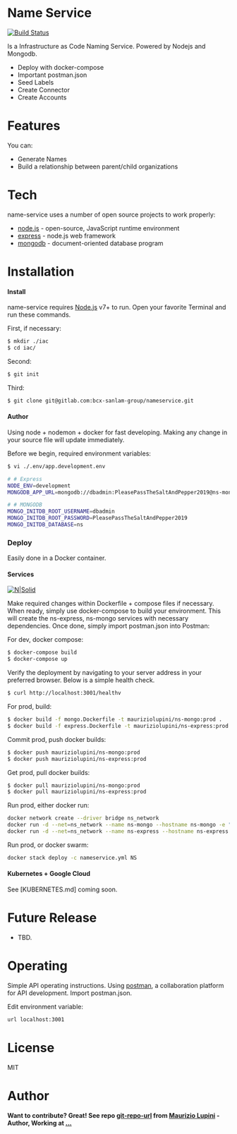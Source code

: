 # Name Service

[![Build Status](https://travis-ci.org/joemccann/dillinger.svg?branch=master)](https://travis-ci.org/)

Is a Infrastructure as Code Naming Service.
Powered by Nodejs and Mongodb.

  - Deploy with docker-compose 
  - Important postman.json
  - Seed Labels
  - Create Connector
  - Create Accounts

# Features

You can:
  - Generate Names
  - Build a relationship between parent/child organizations
  

# Tech

name-service uses a number of open source projects to work properly:

* [node.js] - open-source, JavaScript runtime environment 
* [express] - node.js web framework
* [mongodb] - document-oriented database program

# Installation


#### Install

name-service requires [Node.js](https://nodejs.org/) v7+ to run.
Open your favorite Terminal and run these commands.

First, if necessary:
```sh
$ mkdir ./iac
$ cd iac/
```
Second:
```sh
$ git init
```
Third:
```sh
$ git clone git@gitlab.com:bcx-sanlam-group/nameservice.git
```


#### Author

Using node + nodemon + docker for fast developing. Making any change in your source file will update immediately.

Before we begin, required environment variables:
```sh
$ vi ./.env/app.development.env

# # Express
NODE_ENV=development
MONGODB_APP_URL=mongodb://dbadmin:PleasePassTheSaltAndPepper2019@ns-mongo:27018/ns?authSource=admin

# # MONGODB
MONGO_INITDB_ROOT_USERNAME=dbadmin
MONGO_INITDB_ROOT_PASSWORD=PleasePassTheSaltAndPepper2019
MONGO_INITDB_DATABASE=ns
```


### Deploy

Easily done in a Docker container.

#### Services

[![N|Solid](SERVICES.png)](SERVICES.png)

Make required changes within Dockerfile + compose files if necessary. When ready, simply use docker-compose to build your environment.
This will create the ns-express, ns-mongo services with necessary dependencies.
Once done, simply import postman.json into Postman:

For dev, docker compose:
```sh
$ docker-compose build
$ docker-compose up
```

Verify the deployment by navigating to your server address in your preferred browser. Below is a simple health check. 


```sh
$ curl http://localhost:3001/healthv
```

For prod, build:
```sh
$ docker build -f mongo.Dockerfile -t mauriziolupini/ns-mongo:prod .
$ docker build -f express.Dockerfile -t mauriziolupini/ns-express:prod .
```

Commit prod, push docker builds:
```sh
$ docker push mauriziolupini/ns-mongo:prod
$ docker push mauriziolupini/ns-express:prod
```

Get prod, pull docker builds:
```sh
$ docker pull mauriziolupini/ns-mongo:prod
$ docker pull mauriziolupini/ns-express:prod
```

Run prod, either docker run:
```sh
docker network create --driver bridge ns_network
docker run -d --net=ns_network --name ns-mongo --hostname ns-mongo -e "MONGO_INITDB_ROOT_USERNAME=" -e "MONGO_INITDB_ROOT_PASSWORD=" -e "MONGO_INITDB_DATABASE=" -p 37017:27017 mauriziolupini/ns-mongo:prod
docker run -d --net=ns_network --name ns-express --hostname ns-express -e "NODE_ENV=" -e "MONGODB_APP_URL=" -p 3000:3000 mauriziolupini/ns-express:prod
```

Run prod, or docker swarm:
```sh
docker stack deploy -c nameservice.yml NS
```


#### Kubernetes + Google Cloud

See [KUBERNETES.md] coming soon.


# Future Release

  - TBD.


# Operating
Simple API operating instructions. Using [postman], a collaboration platform for API development. Import postman.json. 

Edit environment variable:
```sh
url localhost:3001
```

# License

MIT

# Author
**Want to contribute? Great! See repo [git-repo-url] from [Maurizio Lupini][mo]    -Author, Working at [...][linkIn]**


   [mo]: <https://github.com/molupini>
   [linkIn]: <https://za.linkedin.com/in/mauriziolupini>
   [git-repo-url]: <https://gitlab.com/bcx-sanlam-group/nameservice.git>
   [node.js]: <http://nodejs.org>
   [express]: <http://expressjs.com>
   [mongodb]: <https://www.mongodb.com/>
   [postman]: <https://www.getpostman.com/>
